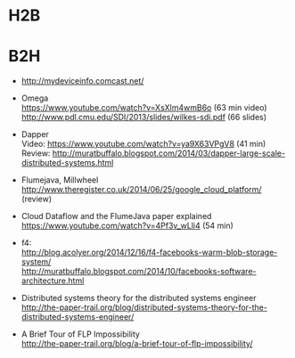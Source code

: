 # H2B


# B2H

* http://mydeviceinfo.comcast.net/

* Omega
<br>https://www.youtube.com/watch?v=XsXlm4wmB6o (63 min video)
<br>http://www.pdl.cmu.edu/SDI/2013/slides/wilkes-sdi.pdf (66 slides)

* Dapper
<br>Video: https://www.youtube.com/watch?v=ya9X63VPgV8 (41 min)
<br>Review: http://muratbuffalo.blogspot.com/2014/03/dapper-large-scale-distributed-systems.html

* Flumejava, Millwheel 
<br>http://www.theregister.co.uk/2014/06/25/google_cloud_platform/ (review)

* Cloud Dataflow and the FlumeJava paper explained
<br>https://www.youtube.com/watch?v=4Pf3v_wLli4 (54 min)

* f4:
<br>http://blog.acolyer.org/2014/12/16/f4-facebooks-warm-blob-storage-system/
<br>http://muratbuffalo.blogspot.com/2014/10/facebooks-software-architecture.html

* Distributed systems theory for the distributed systems engineer
<br>http://the-paper-trail.org/blog/distributed-systems-theory-for-the-distributed-systems-engineer/

* A Brief Tour of FLP Impossibility
<br>http://the-paper-trail.org/blog/a-brief-tour-of-flp-impossibility/

